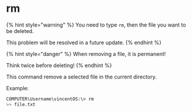 # rm

{% hint style="warning" %}
You need to type `rm`, then the file you want to be deleted.

This problem will be resolved in a future update.
{% endhint %}

{% hint style="danger" %}
When removing a file, it is permanent!

Think twice before deleting!
{% endhint %}

This command remove a selected file in the current directory.

Example:

```bash
COMPUTER\Username\vincentOS:\> rm
>> file.txt
```
